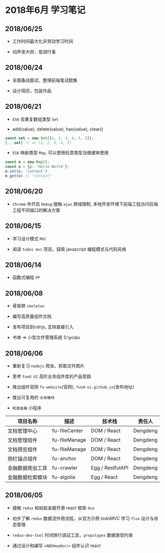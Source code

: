 # 2018年6月 学习笔记

## 2018/06/25

- 工作时间最大化非劳动学习时间

- 闷声发大财，低调行事

## 2018/06/24

- 全面备战面试，整理前端笔试题集

- 设计简历，包装作品

## 2018/06/21

- `ES6` 去重复数组类型 `Set`

- add(value), delete(value), has(value), clear()

```js
const set = new Set([1, 2, 3, 4, 5, 5]);
[...set] // => [1, 2, 3, 4, 5]
```

- `ES6` 映射类型 `Map`, 可以使用任意类型当做键来使用

``` js
const m = new Map();
const o = {p: 'Hello World'};
m.set(o, 'content')
m.get(o) // "content"
```

## 2018/06/20

- `Chrome` 中开启 `Debug` 接触 `ajax` 跨域限制, 本地开发环境下前端工程访问后端工程不同端口的解决方案

## 2018/06/15

- 学习设计模式 `MVC`

- 阅读 `todos mvc` 项目，探索 javascript 编程模式与代码风格

## 2018/06/14

- 函数式编程 `FP`

## 2018/06/08

- 骨架屏 `skeleton`

- 编写高质量组件文档

- 发布项目到cdnjs, 支持直接引入

- 书单 => 小型文件管理系统 S:\ycqiu

## 2018/06/06

- 重新复习 `nodejs` 爬虫，抓取文件图片

- 思考 `Fund UI` 高阶业务组件库的产品思路

- 推出组件官网 `fu-website`(官网), `fund-ui.github.io`(发布地址)

- 推出可复用的 `业务模块`

- `和逸金融` 小程序

| 项目名称 | 描述 | 技术栈 | 责任人 |
| ----- | ------ | ------- | -------- |
| 文档管理中心 | fu-fileCenter | DOM / React | Dengdeng |
| 文档管理组件 | fu-fileManage | DOM / React | Dengdeng |
| 文档预览组件 | fu-fileManage | DOM / React | Dengdeng |
| 侧栏锚点组件 | fu-anchor | DOM / React | Dengdeng |
| 金融数据爬虫工具 | fu-crawler | Egg / RestfulAPI | Dengdeng |
| 金融数据检索模块 | fu-algolia | Egg / React | Dengdeng |

## 2018/06/05

- 接触 `redux` 和蚂蚁金服开源 react 框架 `dva`

- 初步了解 `redux` 数据流作用流程，从官方示例 todoMVC 学习 `flux` 设计与状态管理

- `redux-dev-tool` 时间旅行调试工具，`propstypes` 数据类型约束

- 通过设计和编写 `<ABSHeader/>` 组件认识 react 
